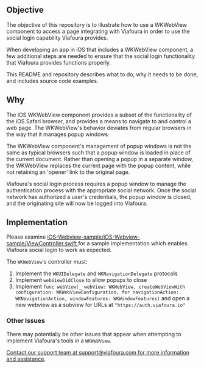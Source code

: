 ## Objective

The objective of this repository is to illustrate how to use a WKWebView
component to access a page integrating with Viafoura in order to use the social
login capability Viafoura provides.

When developing an app in iOS that includes a WKWebView component, a few
additional steps are needed to ensure that the social login functionality that
Viafoura provides functions properly.

This README and repository describes what to do, why it needs to be done, and
includes source code examples.

## Why

The iOS WKWebView component provides a subset of the functionality of the iOS
Safari browser, and provides a means to navigate to and control a web page. The
WKWebView's behavior deviates from regular browsers in the way that it manages
popup windows.

The WKWebView component's management of popup windows is not the same as typical
browsers such that a popup window is loaded in place of the current document.
Rather than opening a popup in a separate window, the WKWebView replaces the
current page with the popup content, while not retaining an 'opener' link to the
original page.

Viafoura's social login process requires a popup window to manage the
authentication process with the appropriate social network. Once the social
network has authorized a user's credentials, the popup window is closed, and the
originating site will now be logged into Viafoura.

## Implementation

Please examine [iOS-Webview-sample/iOS-Webview-sample/ViewController.swift
](iOS-Webview-sample/iOS-Webview-sample/ViewController.swift)
for a sample implementation which enables Viafoura social login to work as
expected.

The `WKWebView`'s controller must:

1. Implement the `WKUIDelegate` and `WKNavigationDelegate` protocols
2. Implement `webViewDidClose` to allow popups to close
3. Implement `func webView(_ webView: WKWebView, createWebViewWith configuration:
WKWebViewConfiguration, for navigationAction: WKNavigationAction, windowFeatures:
WKWindowFeatures)` and open a new webview as a subview for URLs at
`"https://auth.viafoura.io"`

### Other Issues

There may potentially be other issues that appear when attempting to implement
Viafoura's tools in a `WKWebView`.

[Contact our support team at support@viafoura.com for more information and
assistance](mailto:support@viafoura.com).
